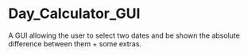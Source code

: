 # Day_Calculator_GUI
A GUI allowing the user to select two dates and be shown the absolute difference between them + some extras.
